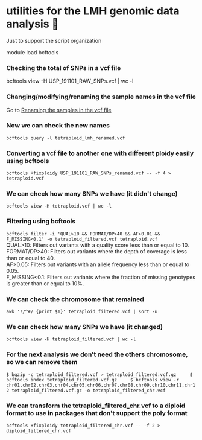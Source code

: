 # utilities for the LMH genomic data analysis 🥔  
Just to support the script organization  
  
module load bcftools  
  
### Checking the total of SNPs in a vcf file  
bcftools view -H USP_191101_RAW_SNPs.vcf | wc -l
  
### Changing/modifying/renaming the sample names in the vcf file    
Go to [Renaming the samples in the vcf file](https://github.com/GivanildoR/tutorial_polyploid/blob/main/README.md)

### Now we can check the new names  
`bcftools query -l tetraploid_lmh_renamed.vcf`

### Converting a vcf file to another one with different ploidy easily using bcftools  
`bcftools +fixploidy USP_191101_RAW_SNPs_renamed.vcf -- -f 4 > tetraploid.vcf`  

### We can check how many SNPs we have (it didn't change)  
`bcftools view -H tetraploid.vcf | wc -l ` 

### Filtering using bcftools  
`bcftools filter -i 'QUAL>10 && FORMAT/DP>40 && AF>0.01 && F_MISSING<0.1' -o tetraploid_filtered.vcf tetraploid.vcf`  
QUAL>10: Filters out variants with a quality score less than or equal to 10.  
FORMAT/DP>40: Filters out variants where the depth of coverage is less than or equal to 40.  
AF>0.05: Filters out variants with an allele frequency less than or equal to 0.05.  
F_MISSING<0.1: Filters out variants where the fraction of missing genotypes is greater than or equal to 10%.  

### We can check the chromosome that remained  
`awk '!/^#/ {print $1}' tetraploid_filtered.vcf | sort -u`  

### We can check how many SNPs we have (it changed)  
`bcftools view -H tetraploid_filtered.vcf | wc -l `

### For the next analysis we don't need the others chromosome, so we can remove them  
`$ bgzip -c tetraploid_filtered.vcf > tetraploid_filtered.vcf.gz    
$ bcftools index tetraploid_filtered.vcf.gz    
$ bcftools view -r chr01,chr02,chr03,chr04,chr05,chr06,chr07,chr08,chr09,chr10,chr11,chr12 tetraploid_filtered.vcf.gz -o tetraploid_filtered_chr.vcf`  

### We can transform the  tetraploid_filtered_chr.vcf to a diploid format to use in packages that don't support the poly format  
`bcftools +fixploidy tetraploid_filtered_chr.vcf -- -f 2 > diploid_filtered_chr.vcf`  


